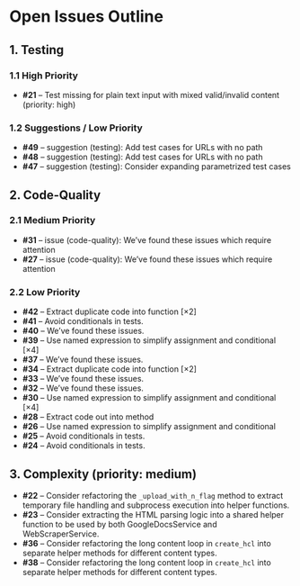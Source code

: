  # Open Issues Outline

 ## 1. Testing

 ### 1.1 High Priority
 - **#21** – Test missing for plain text input with mixed valid/invalid content (priority: high)

 ### 1.2 Suggestions / Low Priority
 - **#49** – suggestion (testing): Add test cases for URLs with no path
 - **#48** – suggestion (testing): Add test cases for URLs with no path
 - **#47** – suggestion (testing): Consider expanding parametrized test cases

 ## 2. Code-Quality

 ### 2.1 Medium Priority
 - **#31** – issue (code-quality): We’ve found these issues which require attention
 - **#27** – issue (code-quality): We’ve found these issues which require attention

 ### 2.2 Low Priority
 - **#42** – Extract duplicate code into function [×2]
 - **#41** – Avoid conditionals in tests.
 - **#40** – We’ve found these issues.
 - **#39** – Use named expression to simplify assignment and conditional [×4]
 - **#37** – We’ve found these issues.
 - **#34** – Extract duplicate code into function [×2]
 - **#33** – We’ve found these issues.
 - **#32** – We’ve found these issues.
 - **#30** – Use named expression to simplify assignment and conditional [×4]
 - **#28** – Extract code out into method
 - **#26** – Use named expression to simplify assignment and conditional
 - **#25** – Avoid conditionals in tests.
 - **#24** – Avoid conditionals in tests.

 ## 3. Complexity (priority: medium)
 - **#22** – Consider refactoring the `_upload_with_n_flag` method to extract temporary file handling and subprocess execution into helper functions.
 - **#23** – Consider extracting the HTML parsing logic into a shared helper function to be used by both GoogleDocsService and WebScraperService.
 - **#36** – Consider refactoring the long content loop in `create_hcl` into separate helper methods for different content types.
 - **#38** – Consider refactoring the long content loop in `create_hcl` into separate helper methods for different content types.